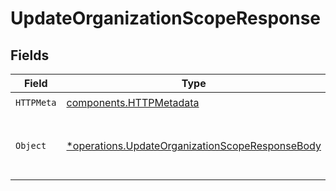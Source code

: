 # UpdateOrganizationScopeResponse


## Fields

| Field                                                                                                             | Type                                                                                                              | Required                                                                                                          | Description                                                                                                       |
| ----------------------------------------------------------------------------------------------------------------- | ----------------------------------------------------------------------------------------------------------------- | ----------------------------------------------------------------------------------------------------------------- | ----------------------------------------------------------------------------------------------------------------- |
| `HTTPMeta`                                                                                                        | [components.HTTPMetadata](../../models/components/httpmetadata.md)                                                | :heavy_check_mark:                                                                                                | N/A                                                                                                               |
| `Object`                                                                                                          | [*operations.UpdateOrganizationScopeResponseBody](../../models/operations/updateorganizationscoperesponsebody.md) | :heavy_minus_sign:                                                                                                | The organization scope was updated successfully.                                                                  |